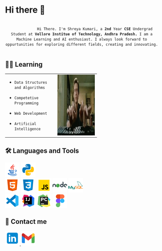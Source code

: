 <h1>Hi there 👋</h1>
    <p align="center">
        <code>
            Hi There. I'm Shreya Kumari, a <strong>2nd</strong> Year <strong>CSE</strong> Undergrad Student at <strong>Vellore Institue of Technology, Andhra Pradesh.</strong> I am a Machine Learning and AI enthusiast. I always look forward to oppurtunities for exploring different fields, creating and innovating.
        </code>
  <h2>👨‍💻 Learning</h2>   
  <table style="width: 60%;">
        <tr>
            <td>
                <ul>
                    <li><code>Data Structures and Algorithms</code></li> <br>
                    <li><code>Competetive Programming</code></li> <br>
                    <li><code>Web Development</code></li> <br>
                    <li><code>Artificial Intelligence</code></li>
                </ul>
            </td>
            <td>
                <img height="200px" alt="GIF" src="gifs/jimcarrey.gif"> <br>
            </td>
        </tr>
    </table>
    <h2>🛠 Languages and Tools</h2>
    <img src="icons/icons8-java-48.png" alt="java">
    <img src="icons/icons8-python-48.png" alt="python"> 
    <br>
    <img src="icons/icons8-html-5-48.png" alt="html5">
    <img src="icons/icons8-css3-48.png" alt="css3">
    <img src="icons/icons8-javascript-48.png" alt="javascript">
    <img src="icons/icons8-nodejs-48.png" alt="nodejs">
    <img src="icons/icons8-mysql-logo-48.png" alt="mysql">
    <br>
    <img src="icons/icons8-visual-studio-code-2019-48.png" alt="vscode">
    <img src="icons/icons8-intellij-idea-48.png" alt="intelliJ">
    <img src="icons/icons8-pycharm-48.png" alt="pychram">
    <img src="icons/icons8-figma-48.png" alt="figma">
    <h2>📩 Contact me </h2>
    <a href="www.linkedin.com/in/shreya-kumari-19122001"> <img src="icons/icons8-linkedin-48.png" alt="linkedin"> </a>
    <a href="mailto:shreyakri19@gmail.com"> <img src="icons/icons8-gmail-48.png" alt="gmail"> </a>
    </p>
    
        
<!--
**shrk19/shrk19** is a ✨ _special_ ✨ repository because its `README.md` (this file) appears on your GitHub profile.


Here are some ideas to get you started:

- 🔭 I’m currently working on ...
- 🌱 I’m currently learning ...
- 👯 I’m looking to collaborate on ...
- 🤔 I’m looking for help with ...
- 💬 Ask me about ...
- 📫 How to reach me: ...
- 😄 Pronouns: ...
- ⚡ Fun fact: ...
-->
